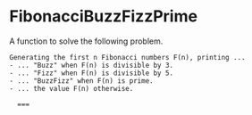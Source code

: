 # FibonacciBuzzFizzPrime
A function to solve the following problem.  
  
	Generating the first n Fibonacci numbers F(n), printing ...  
	- ... "Buzz" when F(n) is divisible by 3.  
	- ... "Fizz" when F(n) is divisible by 5.  
	- ... "BuzzFizz" when F(n) is prime.  
	- ... the value F(n) otherwise.  
	  
	  ===
	  

